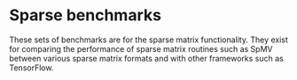 # Sparse benchmarks

These sets of benchmarks are for the sparse matrix functionality. They exist for 
comparing the performance of sparse matrix routines such as SpMV between various
sparse matrix formats and with other frameworks such as TensorFlow.
